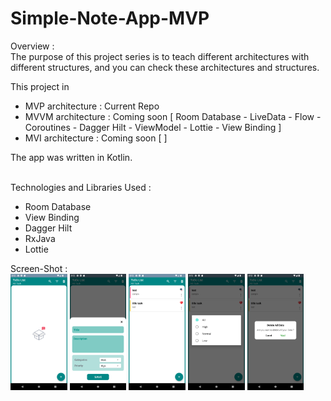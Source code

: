 # Simple-Note-App-MVP

Overview :
<br>
The purpose of this project series is to teach different architectures with different structures, and you can check these architectures and structures.

This project in
- MVP architecture : Current Repo 
- MVVM architecture : Coming soon [ Room Database - LiveData - Flow - Coroutines - Dagger Hilt - ViewModel - Lottie - View Binding ]
- MVI architecture : Coming soon [  ]

The app was written in Kotlin.

<br>
Technologies and Libraries Used :

- Room Database
- View Binding
- Dagger Hilt
- RxJava
- Lottie



Screen-Shot :
<br>
<img alt="Ezatpanah Simple-Note-App-MVP" src="screenshots/Screenshot_1670439161.png" width="18%"> <img alt="EzatpanahSimple-Note-App-MVP" src="screenshots/Screenshot_1670439165.png" width="18%"> <img alt="Ezatpanah Simple-Note-App-MVP" src="screenshots/Screenshot_1670439228.png" width="18%"> <img alt="Ezatpanah Simple-Note-App-MVP" src="screenshots/Screenshot_1670439231.png" width="18%"> <img alt="Ezatpanah Simple-Note-App-MVP" src="screenshots/Screenshot_1670439234.png" width="18%">
